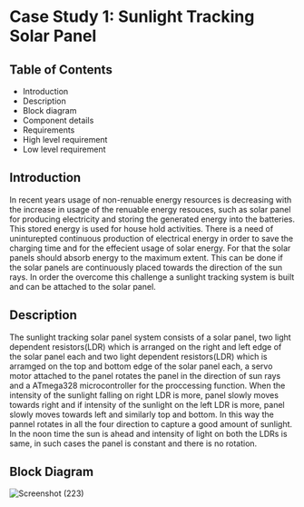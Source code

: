 # Case Study 1: Sunlight Tracking Solar Panel

## Table of Contents

* Introduction
* Description
* Block diagram
* Component details
* Requirements
* High level requirement
* Low level requirement

## Introduction

In recent years usage of non-renuable energy resources is decreasing with the increase in usage of the renuable energy resouces, such as solar panel for producing electricity and
storing the generated energy into the batteries. This stored energy is used for house hold activities. There is a need of uninturepted continuous production of electrical energy
in order to save the charging time and for the effecient usage of solar energy. For that the solar panels should absorb energy to the maximum extent. This can be done if the solar
panels are continuously placed towards the direction of the sun rays. In order the overcome this challenge a sunlight tracking system is built and can be attached to the solar
panel.

## Description

The sunlight tracking solar panel system consists of a solar panel, two light dependent resistors(LDR) which is arranged on the right and left edge of the solar panel each and two
light dependent resistors(LDR) which is arramged on the top and bottom edge of the solar panel each, a servo motor attached to the panel rotates the panel in the direction of sun
rays and a ATmega328 microcontroller for the proccessing function. When the intensity of the sunlight falling on right LDR is more, panel slowly moves towards right and if
intensity of the sunlight on the left LDR is more, panel slowly moves towards left and similarly top and bottom. In this way the pannel rotates in all the four direction to
capture a good amount of sunlight. In the noon time the sun is ahead and intensity of light on both the LDRs is same, in such cases the panel is constant and there is no rotation.

## Block Diagram

![Screenshot (223)](https://user-images.githubusercontent.com/42509490/154859576-4ad74e80-039b-4972-b607-7d4af07cdea3.png)
